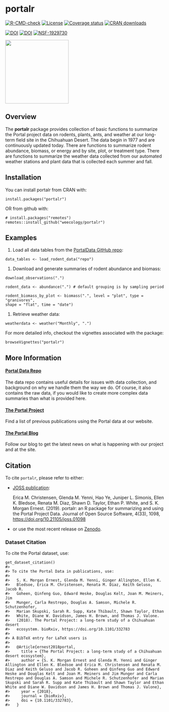 
<!-- README.md is generated from README.Rmd. Please edit that file -->

# portalr

<!-- badges: start -->

[![R-CMD-check](https://github.com/weecology/portalr/workflows/R-CMD-check/badge.svg)](https://github.com/weecology/portalr/actions)
[![License](https://img.shields.io/badge/license-MIT-blue.svg)](https://raw.githubusercontent.com/weecology/portalr/main/LICENSE)
[![Coverage
status](https://codecov.io/gh/weecology/portalr/branch/main/graph/badge.svg)](https://codecov.io/github/weecology/portalr?branch=main)
[![CRAN
downloads](https://cranlogs.r-pkg.org/badges/grand-total/portalr)](https://CRAN.R-project.org/package=portalr)

[![DOI](https://zenodo.org/badge/DOI/10.5281/zenodo.1429290.svg)](https://doi.org/10.5281/zenodo.1429290)
[![DOI](http://joss.theoj.org/papers/10.21105/joss.01098/status.svg)](https://doi.org/10.21105/joss.01098)
[![NSF-1929730](https://img.shields.io/badge/NSF-1929730-blue.svg)](https://nsf.gov/awardsearch/showAward?AWD_ID=1929730)
<!-- badges: end -->

<img src="man/figures/portalr.png" width="200px">

## Overview

The **portalr** package provides collection of basic functions to
summarize the Portal project data on rodents, plants, ants, and weather
at our long-term field site in the Chihuahuan Desert. The data begin in
1977 and are continuously updated today. There are functions to
summarize rodent abundance, biomass, or energy and by site, plot, or
treatment type. There are functions to summarize the weather data
collected from our automated weather stations and plant data that is
collected each summer and fall.

## Installation

You can install portalr from CRAN with:

    install.packages("portalr")

OR from github with:

    # install.packages("remotes")
    remotes::install_github("weecology/portalr")

## Examples

1.  Load all data tables from the [PortalData GitHub
    repo](https://github.com/weecology/portalData):

<!-- -->

    data_tables <- load_rodent_data("repo")

1.  Download and generate summaries of rodent abundance and biomass:

<!-- -->

    download_observations(".")

    rodent_data <- abundance(".") # default grouping is by sampling period

    rodent_biomass_by_plot <- biomass(".", level = "plot", type = "granivores", 
    shape = "flat", time = "date")

1.  Retrieve weather data:

<!-- -->

    weatherdata <- weather("Monthly", ".")

For more detailed info, checkout the vignettes associated with the
package:

    browseVignettes("portalr")

## More Information

#### [Portal Data Repo](https://github.com/weecology/PortalData)

The data repo contains useful details for issues with data collection,
and background on why we handle them the way we do. Of course, it also
contains the raw data, if you would like to create more complex data
summaries than what is provided here.

#### [The Portal Project](https://portal.weecology.org/)

Find a list of previous publications using the Portal data at our
website.

#### [The Portal Blog](https://portalproject.wordpress.com/)

Follow our blog to get the latest news on what is happening with our
project and at the site.

## Citation

To cite `portalr`, please refer to either:

-   [JOSS publication](https://doi.org/10.21105/joss.01098):

    Erica M. Christensen, Glenda M. Yenni, Hao Ye, Juniper L. Simonis,
    Ellen K. Bledsoe, Renata M. Diaz, Shawn D. Taylor, Ethan P. White,
    and S. K. Morgan Ernest. (2019). portalr: an R package for
    summarizing and using the Portal Project Data. Journal of Open
    Source Software, 4(33), 1098,
    <a href="https://doi.org/10.21105/joss.01098" class="uri">https://doi.org/10.21105/joss.01098</a>

-   or use the most recent release on
    [Zenodo](https://doi.org/10.5281/zenodo.1429290).

### Dataset Citation

To cite the Portal dataset, use:

    get_dataset_citation()
    #> 
    #> To cite the Portal Data in publications, use:
    #> 
    #>   S. K. Morgan Ernest, Glenda M. Yenni, Ginger Allington, Ellen K.
    #>   Bledsoe, Erica M. Christensen, Renata M. Diaz, Keith Geluso, Jacob R.
    #>   Goheen, Qinfeng Guo, Edward Heske, Douglas Kelt, Joan M. Meiners, Jim
    #>   Munger, Carla Restrepo, Douglas A. Samson, Michele R. Schutzenhofer,
    #>   Marian Skupski, Sarah R. Supp, Kate Thibault, Shawn Taylor, Ethan
    #>   White, Diane W. Davidson, James H. Brown, and Thomas J. Valone.
    #>   (2018). The Portal Project: a long-term study of a Chihuahuan desert
    #>   ecosystem. bioRxiv, https://doi.org/10.1101/332783
    #> 
    #> A BibTeX entry for LaTeX users is
    #> 
    #>   @Article{ernest2018portal,
    #>     title = {The Portal Project: a long-term study of a Chihuahuan desert ecosystem},
    #>     author = {S. K. Morgan Ernest and Glenda M. Yenni and Ginger Allington and Ellen K. Bledsoe and Erica M. Christensen and Renata M. Diaz and Keith Geluso and Jacob R. Goheen and Qinfeng Guo and Edward Heske and Douglas Kelt and Joan M. Meiners and Jim Munger and Carla Restrepo and Douglas A. Samson and Michele R. Schutzenhofer and Marian Skupski and Sarah R. Supp and Kate Thibault and Shawn Taylor and Ethan White and Diane W. Davidson and James H. Brown and Thomas J. Valone},
    #>     year = {2018},
    #>     journal = {bioRxiv},
    #>     doi = {10.1101/332783},
    #>   }
